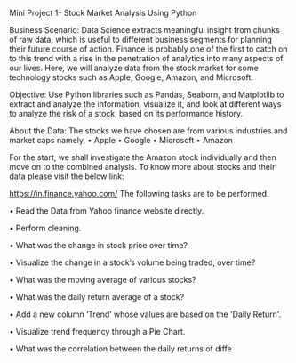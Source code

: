Mini Project 1- Stock Market Analysis Using Python

Business Scenario: Data Science extracts meaningful insight from chunks of raw data, which is 
useful to different business segments for planning their future course of action. Finance is 
probably one of the first to catch on to this trend with a rise in the penetration of analytics into 
many aspects of our lives. Here, we will analyze data from the stock market for some technology 
stocks such as Apple, Google, Amazon, and Microsoft.

Objective: Use Python libraries such as Pandas, Seaborn, and Matplotlib to extract and analyze 
the information, visualize it, and look at different ways to analyze the risk of a stock, based on its 
performance history.

About the Data: The stocks we have chosen are from various industries and market caps namely,
• Apple
• Google
• Microsoft
• Amazon

For the start, we shall investigate the Amazon stock individually and then move on to the 
combined analysis.
To know more about stocks and their data please visit the below link:

https://in.finance.yahoo.com/
The following tasks are to be performed:

• Read the Data from Yahoo finance website directly.

• Perform cleaning.

• What was the change in stock price over time?

• Visualize the change in a stock’s volume being traded, over time?

• What was the moving average of various stocks?

• What was the daily return average of a stock?

• Add a new column ‘Trend’ whose values are based on the 'Daily Return'.

• Visualize trend frequency through a Pie Chart.

• What was the correlation between the daily returns of diffe
